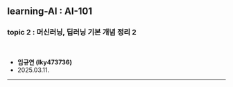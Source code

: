 ## learning-AI : AI-101
### topic 2 : 머신러닝, 딥러닝 기본 개념 정리 2 

<br>

- **임규연 (lky473736)**
- 2025.03.11. 

------

### 